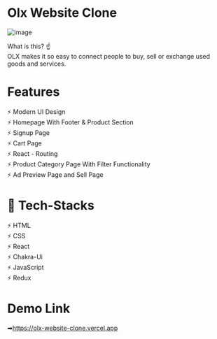 # Olx Website Clone

![image](https://user-images.githubusercontent.com/91751062/199089600-613aeb65-4a5f-4e17-aa50-195f5acec9b1.png)


What is this? ☝️
</br>
OLX makes it so easy to connect people to buy, sell or exchange used goods and services.
</br>



# Features

⚡️ Modern UI Design
</br>
⚡️ Homepage With Footer & Product Section
</br>
⚡️ Signup Page
</br>
⚡️ Cart Page
</br>
⚡️ React - Routing 
</br>
⚡️ Product Category Page With Filter Functionality 
</br>
⚡️ Ad Preview Page and Sell Page
</br>


# 🎯 Tech-Stacks

⚡️ HTML
</br>
⚡️ CSS
</br>
⚡️ React
</br>
⚡️ Chakra-Ui
</br>
⚡️ JavaScript
</br>
⚡️ Redux
</br>


# Demo Link
➡https://olx-website-clone.vercel.app
